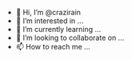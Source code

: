 - 👋 Hi, I’m @crazirain
- 👀 I’m interested in ...
- 🌱 I’m currently learning ...
- 💞️ I’m looking to collaborate on ...
- 📫 How to reach me ...

<!---
crazirain/crazirain is a ✨ special ✨ repository because its `README.md` (this file) appears on your GitHub profile.
You can click the Preview link to take a look at your changes.
--->
